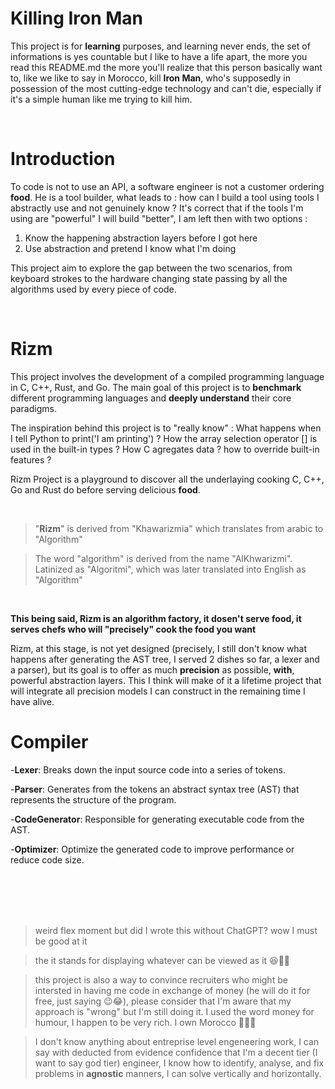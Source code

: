 # Killing Iron Man
This project is for **learning** purposes, and learning never ends, the set of informations is yes countable but I like to have a life apart, the more you read this README.md the more you'll realize that this person basically want to, like we like to say in Morocco, kill **Iron Man**, who's supposedly in possession of the most cutting-edge technology and can't die, especially if it's a simple human like me trying to kill him.

<br>

# Introduction

To code is not to use an API, a software engineer is not a customer ordering **food**. He is a tool builder, what leads to : how can I build a tool using tools I abstractly use and not genuinely know ? It's correct that if the tools I'm using are "powerful" I will build "better", I am left then with two options :
1. Know the happening abstraction layers before I got here
2. Use abstraction and pretend I know what I'm doing

This project aim to explore the gap between the two scenarios, from keyboard strokes to the hardware changing state passing by all the algorithms used by every piece of code.

<br>


# Rizm



This project involves the development of a compiled programming language in C, C++, Rust, and Go.
The main goal of this project is to **benchmark** different programming languages and **deeply understand** their core paradigms.

The inspiration behind this project is to "really know" : What happens when I tell Python to print('I am printing') ?  How the array selection operator [] is used in the built-in types ? How C agregates data ? how to override built-in features ?

Rizm Project is a playground to discover all the underlaying cooking C, C++, Go and Rust do before serving delicious **food**.

<br>

> "**Rizm**" is derived from "Khawarizmia" which translates from arabic to "Algorithm" <br>

> The word "algorithm" is derived from the name "AlKhwarizmi". Latinized as "Algoritmi", which was later translated into English as "Algorithm" <br>

<br>

**This being said, Rizm is an algorithm factory, it dosen't serve food, it serves **chefs** who will "precisely" cook the **food** you want**

Rizm, at this stage, is not yet designed (precisely, I still don't know what happens after generating the AST tree, I served 2 dishes so far, a lexer and a parser), but its goal is to offer as much **precision** as possible, **with**, powerful abstraction layers. This I think will make of it a lifetime project that will integrate all precision models I can construct in the remaining time I have alive.



# Compiler 
-**Lexer**: Breaks down the input source code into a series of tokens.

-**Parser**: Generates from the tokens an abstract syntax tree (AST) that represents the structure of the program.

-**CodeGenerator**: Responsible for generating executable code from the AST.

-**Optimizer**: Optimize the generated code to improve performance or reduce code size.

<br><br><br><br>
> weird flex moment but did I wrote this without ChatGPT? wow I must be good at it
 
> the it stands for displaying whatever can be viewed as it 😆🤩🤣

> this project is also a way to convince recruiters who might be intersted in having me code in exchange of money (he will do it for free, just saying 😉😂), please consider that I'm aware that my approach is "wrong" but I'm still doing it. I used the word money for humour, I happen to be very rich. I own Morocco 🤣🤣🤣

> I don't know anything about entreprise level engeneering work, I can say with deducted from evidence confidence that I'm a decent tier (I want to say god tier) engineer, I know how to identify, analyse, and fix problems in **agnostic** manners, I can solve vertically and horizontally. 

